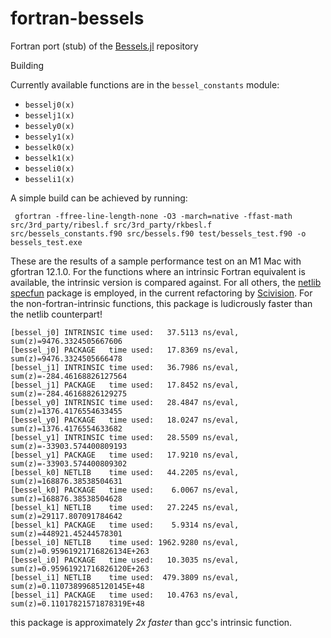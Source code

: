 # fortran-bessels
Fortran port (stub) of the [Bessels.jl](https://github.com/heltonmc/Bessels.jl.git) repository

Building

Currently available functions are in the `bessel_constants` module:
- `besselj0(x)`
- `besselj1(x)`
- `bessely0(x)`
- `bessely1(x)`
- `besselk0(x)`
- `besselk1(x)`
- `besseli0(x)`
- `besseli1(x)`

A simple build can be achieved by running:

```
 gfortran -ffree-line-length-none -O3 -march=native -ffast-math src/3rd_party/ribesl.f src/3rd_party/rkbesl.f src/bessels_constants.f90 src/bessels.f90 test/bessels_test.f90 -o bessels_test.exe
```

These are the results of a sample performance test on an M1 Mac with gfortran 12.1.0.
For the functions where an intrinsic Fortran equivalent is available, the intrinsic version is compared against.
For all others, the [netlib specfun](https://netlib.org/specfun/) package is employed, in the current refactoring by [Scivision](https://github.com/scivision/rpn-calc-fortran).
For the non-fortran-intrinsic functions, this package is ludicrously faster than the netlib counterpart!

```
[bessel_j0] INTRINSIC time used:   37.5113 ns/eval, sum(z)=9476.3324505667606
[bessel_j0] PACKAGE   time used:   17.8369 ns/eval, sum(z)=9476.3324505666478
[bessel_j1] INTRINSIC time used:   36.7986 ns/eval, sum(z)=-284.46168826127564
[bessel_j1] PACKAGE   time used:   17.8452 ns/eval, sum(z)=-284.46168826129275
[bessel_y0] INTRINSIC time used:   28.4847 ns/eval, sum(z)=1376.4176554633455
[bessel_y0] PACKAGE   time used:   18.0247 ns/eval, sum(z)=1376.4176554633682
[bessel_y1] INTRINSIC time used:   28.5509 ns/eval, sum(z)=-33903.574400809193
[bessel_y1] PACKAGE   time used:   17.9210 ns/eval, sum(z)=-33903.574400809302
[bessel_k0] NETLIB    time used:   44.2205 ns/eval, sum(z)=168876.38538504631
[bessel_k0] PACKAGE   time used:    6.0067 ns/eval, sum(z)=168876.38538504628
[bessel_k1] NETLIB    time used:   27.2245 ns/eval, sum(z)=29117.807091784642
[bessel_k1] PACKAGE   time used:    5.9314 ns/eval, sum(z)=448921.45244578301
[bessel_i0] NETLIB    time used: 1962.9280 ns/eval, sum(z)=0.95961921716826134E+263
[bessel_i0] PACKAGE   time used:   10.3035 ns/eval, sum(z)=0.95961921716826120E+263
[bessel_i1] NETLIB    time used:  479.3809 ns/eval, sum(z)=0.11073899685120145E+48
[bessel_i1] PACKAGE   time used:   10.4763 ns/eval, sum(z)=0.11017821571878319E+48

```

this package is approximately *2x faster* than gcc's intrinsic function.


